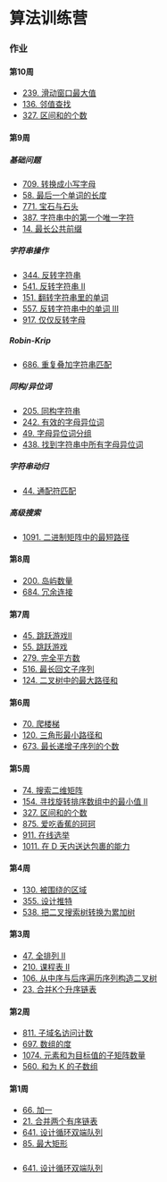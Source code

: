 # 算法训练营

### 作业
#### 第10周
- [239. 滑动窗口最大值][LC239]
- [136. 邻值查找][AC136]
- [327. 区间和的个数][LC327]

#### 第9周
##### 基础问题
- [709. 转换成小写字母][LC709]
- [58. 最后一个单词的长度][LC58]
- [771. 宝石与石头][LC771]
- [387. 字符串中的第一个唯一字符][LC387]
- [14. 最长公共前缀][LC14]

##### 字符串操作
- [344. 反转字符串][LC344]
- [541. 反转字符串 II][LC541]
- [151. 翻转字符串里的单词][LC151]
- [557. 反转字符串中的单词 III][LC557]
- [917. 仅仅反转字母][LC917]

##### Robin-Krip
- [686. 重复叠加字符串匹配][LC686]

##### 同构/异位词
- [205. 同构字符串][LC205]
- [242. 有效的字母异位词][LC242]
- [49. 字母异位词分组][LC49]
- [438. 找到字符串中所有字母异位词][LC438]

##### 字符串动归
- [44. 通配符匹配][LC44]

##### 高级搜索
- [1091. 二进制矩阵中的最短路径][LC1091]

#### 第8周
- [200. 岛屿数量][LC200]
- [684. 冗余连接][LC684]

#### 第7周
- [45. 跳跃游戏II][LC45]
- [55. 跳跃游戏][LC55]
- [279. 完全平方数][LC279]
- [516. 最长回文子序列][LC516]
- [124. 二叉树中的最大路径和][LC124]

#### 第6周
- [70. 爬楼梯][LC70]
- [120. 三角形最小路径和][LC120]
- [673. 最长递增子序列的个数][LC673]

#### 第5周
- [74. 搜索二维矩阵][LC74]
- [154. 寻找旋转排序数组中的最小值 II][LC154]
- [327. 区间和的个数][LC327]
- [875. 爱吃香蕉的珂珂][LC875]
- [911. 在线选举][LC911]
- [1011. 在 D 天内送达包裹的能力][LC1011]

#### 第4周
- [130. 被围绕的区域][LC130]
- [355. 设计推特][LC355]
- [538. 把二叉搜索树转换为累加树][LC538]

#### 第3周
- [47. 全排列 II][LC47]
- [210. 课程表 II][LC210]
- [106. 从中序与后序遍历序列构造二叉树][LC106]
- [23. 合并K个升序链表][LC23]

#### 第2周
- [811. 子域名访问计数][LC811]
- [697. 数组的度][LC697]
- [1074. 元素和为目标值的子矩阵数量][LC1074]
- [560. 和为 K 的子数组][LC560]

#### 第1周
- [66. 加一][LC66]
- [21. 合并两个有序链表][LC21]
- [641. 设计循环双端队列][LC641]
- [85. 最大矩形][LC85]
#####
- [641. 设计循环双端队列][LC641]

[LC709]:string/N709.java
[LC58]:string/N58.java
[LC771]:string/N771.java
[LC387]:string/N387.java
[LC14]:string/N14.java

[LC344]:string/N344.java
[LC541]:string/N541.java
[LC151]:string/N151.java
[LC557]:string/N557.java
[LC917]:string/N917.java

[LC686]:string/N686.java
[LC44]:string/N44.java

[LC205]:string/N205.java
[LC242]:string/N242.java
[LC49]:string/N49.java
[LC438]:string/N438.java

[LC70]:dp/N70.java
[LC120]:dp/N120.java
[LC673]:dp/N673.java
[LC45]:dp/N45.java
[LC55]:dp/N55.java
[LC279]:dp/N279.java
[LC516]:dp/N516.java
[LC124]:dp/N124.java

[LC74]: binarySearch/N74.java
[LC154]: binarySearch/N154.java
[LC875]: binarySearch/N875.java
[LC911]: binarySearch/N911.java
[LC1011]: binarySearch/N1011.java
[LC327]: binarySearch/N327.java

[LC130]: dfs/N130.java
[LC355]: dfs/Twitter.java
[LC538]: dfs/N538.java
[LC200]: dfs/N200.java
[LC684]: dfs/N684.java

[LC21]: linkedList/N21.java
[LC141]: linkedList/N141.java
[LC206]: linkedList/N206.java
[LC23]: linkedList/N23.java

[LC210]: bfs/N210.java
[LC1091]: bfs/N1091.java

[LC106]: map/N106.java

[LC26]: array/N26.java
[LC46]: array/N46.java
[LC47]: array/N47.java
[LC66]: array/N66.java
[LC88]: array/N88.java
[LC641]: array/MyCircularDeque.java
[MyHashMap]: array/MyHashMap.java

[LC30]: map/N30.java
[LC49]: map/N49.java
[LC560]: map/N560.java
[LC697]: map/N697.java
[LC811]: map/N811.java
[LC1074]: map/N1074.java

[LC874]: set/N874.java

[LC20]: stack/N20.java
[LC84]: stack/N84.java
[LC85]: stack/N85.java
[LC150]: stack/N150.java
[LC155]: stack/N155.java
[LC227]: stack/N227.java

[LC239]: tree/N239.java
[AC136]: tree/AC136.java
[Skiplist]: tree/Skiplist.java